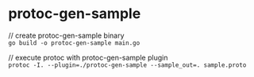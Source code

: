 # protoc-gen-sample

// create protoc-gen-sample binary  
`go build -o protoc-gen-sample main.go`

// execute protoc with protoc-gen-sample plugin  
`protoc -I. --plugin=./protoc-gen-sample --sample_out=. sample.proto`
